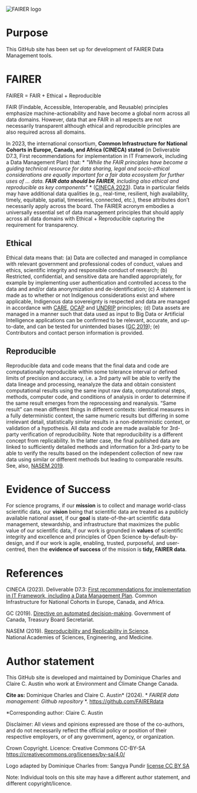 ![FAIRER logo](https://github.com/FAIRERdata/FAIRERdata/assets/159581967/601244a7-c159-4fcd-9966-20713cd14d3c)

# Purpose
This GitHub site has been set up for development of FAIRER Data Management tools.
# FAIRER
FAIRER = FAIR + Ethical + Reproducible 

FAIR (Findable, Accessible, Interoperable, and Reusable) principles emphasize machine-actionability and have become a global norm across all data domains. However, data that are FAIR in all respects are not necessarily transparent although ethical and reproducible principles are also required across all domains. 

In 2023, the international consortium, **Common Infrastructure for National Cohorts in Europe, Canada, and Africa (CINECA) stated** (in Deliverable D7.3, First recommendations for implementation in IT Framework, including a Data Management Plan) that: * *"While the FAIR principles have become a guiding technical resource for data sharing, legal and socio-ethical considerations are equally important for a fair data ecosystem for further uses of … data. **FAIR data should be FAIRER**, including also ethical and reproducible as key components”* * ([CINECA 2023](https://zenodo.org/records/7680755#.ZEf45_zMJnI)). Data in particular fields may have additional data qualities (e.g., real-time, resilient, high availability, timely, equitable, spatial, timeseries, connected, etc.), these attributes don’t necessarily apply across the board. The FAIRER acronym embodies a universally essential set of data management principles that should apply across all data domains with Ethical + Reproducible capturing the requirement for transparency.  
## Ethical 
Ethical data means that: (a) Data are collected and managed in compliance with relevant government and professional codes of conduct, values and ethics, scientific integrity and responsible conduct of research; (b) Restricted, confidential, and sensitive data are handled appropriately, for example by implementing user authentication and controlled access to the data and and/or data anonymization and de-identification; (c) A statement is made as to whether or not Indigenous considerations exist and where applicable, Indigenous data sovereignty is respected and data are managed in accordance with [CARE](https://www.gida-global.org/care), [OCAP](https://fnigc.ca/ocap-training/) and [UNDRIP](https://www.un.org/development/desa/indigenouspeoples/wp-content/uploads/sites/19/2018/11/UNDRIP_E_web.pdf) principles; (d) Data assets are managed in a manner such that data used as input to Big Data or Artificial Intelligence applications can be confirmed to be relevant, accurate, and up-to-date, and can be tested for unintended biases ([GC 2019](https://www.tbs-sct.canada.ca/pol/doc-eng.aspx?id=32592)); (e) Contributors and contact person information is provided.
## Reproducible  
Reproducible data and code means that the final data and code are computationally reproducible within some tolerance interval or defined limits of precision and accuracy, i.e. a 3rd party will be able to verify the data lineage and processing, reanalyze the data and obtain consistent computational results using the same input raw data, computational steps, methods, computer code, and conditions of analysis in order to determine if the same result emerges from the reprocessing and reanalysis. “Same result” can mean different things in different contexts: identical measures in a fully deterministic context, the same numeric results but differing in some irrelevant detail, statistically similar results in a non-deterministic context, or validation of a hypothesis. All data and code are made available for 3rd-party verification of reproducibility. Note that reproducibility is a different concept from replicability. In the latter case, the final published data are linked to sufficiently detailed methods and information for a 3rd-party to be able to verify the results based on the independent collection of new raw data using similar or different methods but leading to comparable results. See, also, [NASEM 2019](https://sites.nationalacademies.org/sites/reproducibility-in-science/index.htm).  
# Evidence of Success
For science programs, if our **mission** is to collect and manage world-class scientific data, our **vision** being that scientific data are treated as a publicly available national asset, if our **goal** is state-of-the-art scientific data management, stewardship, and infrastructure that maximizes the public value of our scientific data, if our work is grounded in **values** of scientific integrity and excellence and principles of Open Science by-default-by-design, and if our work is agile, enabling, trusted, purposeful, and user-centred, then the **evidence of success** of the mission is **tidy, FAIRER data**.
# References
CINECA (2023). Deliverable D7.3: [First recommendations for implementation in IT Framework, including a Data Management Plan](https://zenodo.org/records/7680755#.ZEf45_zMJnI). Common Infrastructure for National Cohorts in Europe, Canada, and Africa. 

GC (2019). [Directive on automated decision-making](https://www.tbs-sct.canada.ca/pol/doc-eng.aspx?id=32592). Government of Canada, Treasury Board Secretariat.

NASEM (2019). [Reproducibility and Replicability in Science](https://doi.org/10.17226/25303). National Academies of Sciences, Engineering, and Medicine. 
# Author statement
This GitHub site is developed and maintained by Dominique Charles and Claire C. Austin who work at Environment and Climate Change Canada.

**Cite as:** Dominique Charles and Claire C. Austin* (2024). * *FAIRER data management: Github repository* *. https://github.com/FAIRERdata 

*Corresponding author: Claire C. Austin

Disclaimer:  All views and opinions expressed are those of the co-authors, and do not necessarily reflect the official policy or position of their respective employers, or of any government, agency, or organization.

Crown Copyright. Licence: Creative Commons CC-BY-SA https://creativecommons.org/licenses/by-sa/4.0/

Logo adapted by Dominique Charles from: Sangya Pundir [license CC BY SA]([https://pages.github.com/](https://creativecommons.org/licenses/by-sa/4.0/deed.en)https://creativecommons.org/licenses/by-sa/4.0/deed.en)

Note: Individual tools on this site may have a different author statement, and different copyright/licence.
